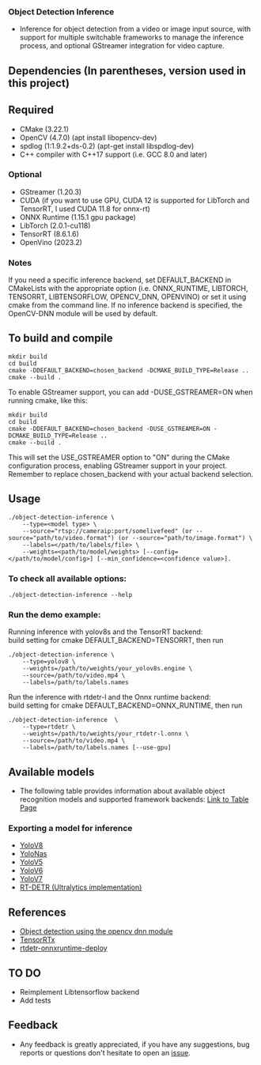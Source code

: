 ### Object Detection Inference
* Inference for object detection from a video or image input source, with support for multiple switchable frameworks to manage the inference process, and optional GStreamer integration for video capture.
## Dependencies (In parentheses, version used in this project)
## Required
* CMake (3.22.1)
* OpenCV (4.7.0) (apt install libopencv-dev)
* spdlog (1:1.9.2+ds-0.2) (apt-get install libspdlog-dev)
* C++ compiler with C++17 support (i.e. GCC 8.0 and later)
### Optional 
* GStreamer (1.20.3) 
* CUDA (if you want to use GPU, CUDA 12 is supported for LibTorch and TensorRT, I used CUDA 11.8 for onnx-rt)
* ONNX Runtime (1.15.1 gpu package)
* LibTorch (2.0.1-cu118)
* TensorRT (8.6.1.6)
* OpenVino (2023.2) 
### Notes
 If you need a specific inference backend, set DEFAULT_BACKEND in CMakeLists with the appropriate option (i.e. ONNX_RUNTIME, LIBTORCH, TENSORRT, LIBTENSORFLOW, OPENCV_DNN, OPENVINO) or set it using cmake from the command line. If no inference backend is specified, the OpenCV-DNN module will be used by default. 


## To build and compile  
```
mkdir build
cd build
cmake -DDEFAULT_BACKEND=chosen_backend -DCMAKE_BUILD_TYPE=Release ..
cmake --build .
```

To enable GStreamer support, you can add -DUSE_GSTREAMER=ON when running cmake, like this:
```
mkdir build
cd build
cmake -DDEFAULT_BACKEND=chosen_backend -DUSE_GSTREAMER=ON -DCMAKE_BUILD_TYPE=Release ..
cmake --build .
```

This will set the USE_GSTREAMER option to "ON" during the CMake configuration process, enabling GStreamer support in your project.  
Remember to replace chosen_backend with your actual backend selection.


## Usage
```
./object-detection-inference \
    --type=<model type> \
    --source="rtsp://cameraip:port/somelivefeed" (or --source="path/to/video.format") (or --source="path/to/image.format") \
    --labels=</path/to/labels/file> \
    --weights=<path/to/model/weights> [--config=</path/to/model/config>] [--min_confidence=<confidence value>].
``` 
### To check all available options:
```
./object-detection-inference --help
```
### Run the demo example:
Running inference with yolov8s and the TensorRT backend:  
build setting for cmake DEFAULT_BACKEND=TENSORRT, then run
```
./object-detection-inference \
    --type=yolov8 \
    --weights=/path/to/weights/your_yolov8s.engine \
    --source=/path/to/video.mp4 \
    --labels=/path/to/labels.names
```

Run the inference with rtdetr-l and the Onnx runtime backend:  
build setting for cmake DEFAULT_BACKEND=ONNX_RUNTIME, then run
```
./object-detection-inference  \
    --type=rtdetr \
    --weights=/path/to/weights/your_rtdetr-l.onnx \
    --source=/path/to/video.mp4 \
    --labels=/path/to/labels.names [--use-gpu]
```

## Available models

* The following table provides information about available object recognition models and supported framework backends: 
[Link to Table Page](docs/TablePage.md#table-of-models)


 ### Exporting a model for inference
* [YoloV8](docs/ExportInstructions.md#yolov8)
* [YoloNas](docs/ExportInstructions.md#yolonas)
* [YoloV5](docs/ExportInstructions.md#yolov5)
* [YoloV6](docs/ExportInstructions.md#yolov6)
* [YoloV7](docs/ExportInstructions.md#yolov7)
* [RT-DETR (Ultralytics implementation)](docs/ExportInstructions.md#RT-DETR)

## References
* [Object detection using the opencv dnn module](https://github.com/opencv/opencv/blob/master/samples/dnn/object_detection.cpp)
* [TensorRTx](https://github.com/wang-xinyu/tensorrtx)
* [rtdetr-onnxruntime-deploy](https://github.com/CVHub520/rtdetr-onnxruntime-deploy)

## TO DO
- Reimplement Libtensorflow backend
- Add tests

## Feedback
- Any feedback is greatly appreciated, if you have any suggestions, bug reports or questions don't hesitate to open an [issue](https://github.com/olibartfast/object-detection-inference/issues).
